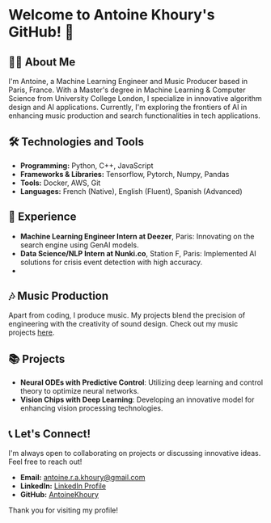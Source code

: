 # Welcome to Antoine Khoury's GitHub! 🚀

## 👨‍💻 About Me
I'm Antoine, a Machine Learning Engineer and Music Producer based in Paris, France. With a Master's degree in Machine Learning & Computer Science from University College London, I specialize in innovative algorithm design and AI applications. Currently, I'm exploring the frontiers of AI in enhancing music production and search functionalities in tech applications.

## 🛠️ Technologies and Tools
- **Programming:** Python, C++, JavaScript
- **Frameworks & Libraries:** Tensorflow, Pytorch, Numpy, Pandas
- **Tools:** Docker, AWS, Git
- **Languages:** French (Native), English (Fluent), Spanish (Advanced)

## 💼 Experience
- **Machine Learning Engineer Intern at Deezer**, Paris: Innovating on the search engine using GenAI models.
- **Data Science/NLP Intern at Nunki.co**, Station F, Paris: Implemented AI solutions for crisis event detection with high accuracy.
- 

## 🎶 Music Production
Apart from coding, I produce music. My projects blend the precision of engineering with the creativity of sound design. Check out my music projects [here](Your_Music_Link).

## 📚 Projects
- **Neural ODEs with Predictive Control**: Utilizing deep learning and control theory to optimize neural networks.
- **Vision Chips with Deep Learning**: Developing an innovative model for enhancing vision processing technologies.

## 📞 Let's Connect!
I'm always open to collaborating on projects or discussing innovative ideas. Feel free to reach out!
- **Email:** [antoine.r.a.khoury@gmail.com](mailto:antoine.r.a.khoury@gmail.com)
- **LinkedIn:** [LinkedIn Profile](Your_LinkedIn_URL)
- **GitHub:** [AntoineKhoury](https://github.com/AntoineKhoury)

Thank you for visiting my profile!
